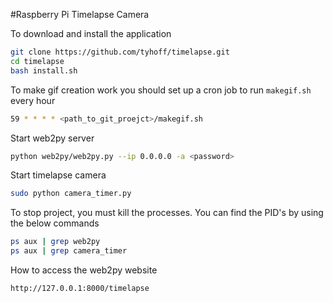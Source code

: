 #Raspberry Pi Timelapse Camera

To download and install the application

```bash
git clone https://github.com/tyhoff/timelapse.git
cd timelapse
bash install.sh
```

To make gif creation work you should set up a cron job to run `makegif.sh` every hour
```bash
59 * * * * <path_to_git_proejct>/makegif.sh
```

Start web2py server

```bash
python web2py/web2py.py --ip 0.0.0.0 -a <password>
```

Start timelapse camera

```bash
sudo python camera_timer.py
```

To stop project, you must kill the processes. You can find the PID's by using the below commands

```bash
ps aux | grep web2py
ps aux | grep camera_timer
```



How to access the web2py website

```
http://127.0.0.1:8000/timelapse
```
